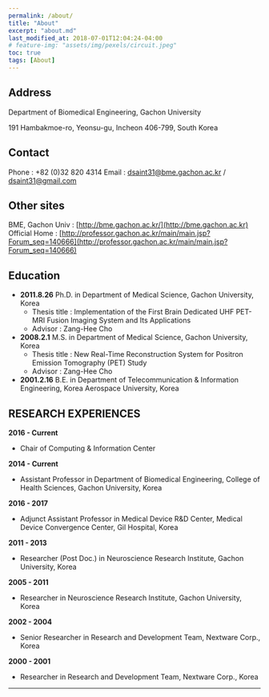```yaml
---
permalink: /about/
title: "About"
excerpt: "about.md"
last_modified_at: 2018-07-01T12:04:24-04:00
# feature-img: "assets/img/pexels/circuit.jpeg"
toc: true
tags: [About]
---
```


## Address 

Department of Biomedical Engineering, Gachon University

191 Hambakmoe-ro, Yeonsu-gu, Incheon 406-799, South Korea


## Contact

Phone : +82 (0)32 820 4314
Email : [dsaint31@bme.gachon.ac.kr](dsaint31@bme.gachon.ac.kr) / [dsaint31@gmail.com](dsaint31@gmail.com)

## Other sites
BME, Gachon Univ : [http://bme.gachon.ac.kr/](http://bme.gachon.ac.kr)
Official Home : [http://professor.gachon.ac.kr/main/main.jsp?Forum_seq=140666](http://professor.gachon.ac.kr/main/main.jsp?Forum_seq=140666)

## Education

* **2011.8.26** Ph.D. in Department of Medical Science, Gachon University, Korea
  * Thesis title : Implementation of the First Brain Dedicated UHF PET-MRI Fusion Imaging System and Its Applications
  * Advisor : Zang-Hee Cho
* **2008.2.1** M.S. in Department of Medical Science, Gachon University, Korea
  * Thesis title : New Real-Time Reconstruction System for Positron Emission Tomography (PET) Study
  * Advisor : Zang-Hee Cho
* **2001.2.16**	B.E. in Department of  Telecommunication & Information Engineering, Korea Aerospace University, Korea

## RESEARCH EXPERIENCES

**2016 - Current**
* Chair of Computing & Information Center

**2014 - Current**	
* Assistant Professor in Department of Biomedical Engineering, College of Health Sciences, Gachon University, Korea

**2016 - 2017**	
* Adjunct Assistant Professor in Medical Device R&D Center, Medical Device Convergence Center, Gil Hospital, Korea

**2011 - 2013**	
* Researcher (Post Doc.) in Neuroscience Research Institute, Gachon University, Korea

**2005 - 2011**	
* Researcher in Neuroscience Research Institute, Gachon University, Korea

**2002 - 2004**	
* Senior Researcher in Research and Development Team, Nextware Corp., Korea

**2000 - 2001**	
* Researcher in Research and Development Team, Nextware Corp., Korea

---